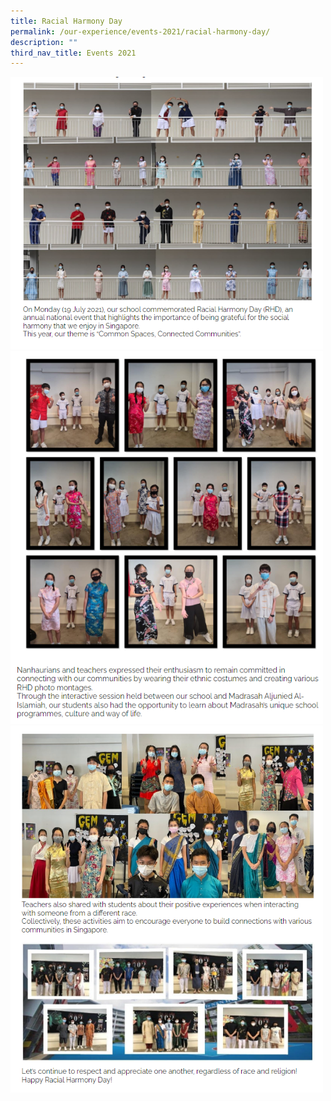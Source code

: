```yaml
---
title: Racial Harmony Day
permalink: /our-experience/events-2021/racial-harmony-day/
description: ""
third_nav_title: Events 2021
---
```

<img src="/images/rhd1.png" 
         style="width:500px"
	/>
<br>
<img src="/images/rhd2.png" 
         style="width:500px"
	/>
<br>
<img src="/images/rhd3.png" 
         style="width:500px"
	/>
<br>